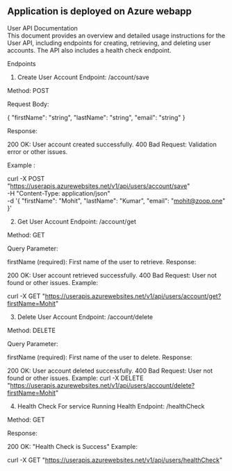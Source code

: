 ## Application is deployed on Azure webapp


User API Documentation  
This document provides an overview and detailed usage instructions for the User API, including endpoints for creating, retrieving, and deleting user accounts. The API also includes a health check endpoint.

Endpoints
1. Create User Account
Endpoint: /account/save

Method: POST

Request Body:

{
  "firstName": "string",
  "lastName": "string",
  "email": "string"
}

Response:

200 OK: User account created successfully.
400 Bad Request: Validation error or other issues.

Example :

curl -X POST "https://userapis.azurewebsites.net/v1/api/users/account/save" \
-H "Content-Type: application/json" \
-d '{
  "firstName": "Mohit",
  "lastName": "Kumar",
  "email": "mohit@zoop.one"
}'


2. Get User Account
Endpoint: /account/get

Method: GET

Query Parameter:

firstName (required): First name of the user to retrieve.
Response:

200 OK: User account retrieved successfully.
400 Bad Request: User not found or other issues.
Example:

curl -X GET "https://userapis.azurewebsites.net/v1/api/users/account/get?firstName=Mohit"


3. Delete User Account
Endpoint: /account/delete

Method: DELETE

Query Parameter:

firstName (required): First name of the user to delete.
Response:

200 OK: User account deleted successfully.
400 Bad Request: User not found or other issues.
Example:
curl -X DELETE "https://userapis.azurewebsites.net/v1/api/users/account/delete?firstName=Mohit"


4. Health Check For service Running Health
Endpoint: /healthCheck

Method: GET

Response:

200 OK: "Health Check is Success"
Example:

curl -X GET "https://userapis.azurewebsites.net/v1/api/users/healthCheck"
